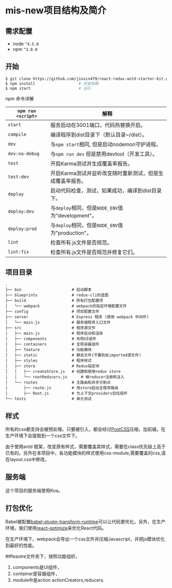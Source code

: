 # mis-new项目结构及简介
## 需求配置
* node `^4.5.0`
* npm `^3.0.0`

## 开始


```bash
$ git clone https://github.com/jinxin479/react-redux-antd-starter-kit.git
$ npm install                   # 安装依赖
$ npm start                     # 运行
```


npm 命令详解

|`npm run <script>`|解释|
|------------------|-----------|
|`start`|服务启动在3001端口，代码热替换开启。|
|`compile`|编译程序到dist目录下（默认目录~/dist）。|
|`dev`|与`npm start`相同, 但是启动nodemon守护进程。|
|`dev:no-debug`|与`npm run dev` 但是禁用devtool（开发工具）。|
|`test`|开启Karma测试并生成覆盖率报告。|
|`test:dev`|开启Karma测试并监听改变随时重新测试，但是生成覆盖率报告。|
|`deploy`|启动代码检查，测试，如果成功，编译到dist目录下。|
|`deploy:dev`|与`deploy`相同，但是`NODE_ENV`值为"development"。|
|`deploy:prod`|与`deploy`相同，但是`NODE_ENV`值为"production"。|
|`lint`|检查所有.js文件是否规范。|
|`lint:fix`|检查所有.js文件是否规范并修复它们。 |

## 项目目录


```
.
├── bin                      # 启动脚本
├── blueprints               # redux-cli的蓝图
├── build                    # 所有打包配置项
│   └── webpack              # webpack的指定环境配置文件
├── config                   # 项目配置文件
├── server                   # Express 程序 (使用 webpack 中间件)
│   └── main.js              # 服务端程序入口文件
├── src                      # 程序源文件
│   ├── main.js              # 程序启动和渲染
│   ├── components           # 布局UI组件
│   ├── containers           # 全局容器组件
│   ├── feature              # 功能模块
│   ├── static               # 静态文件(不要到处imported源文件)
│   ├── styles               # 程序样式
│   ├── store                # Redux指定块
│   │   ├── createStore.js   # 创建和使用redux store
│   │   └── rootReducers.js      # 根reducer注册和注入
│   └── routes               # 主路由和异步分割点
│       ├── route.js         # 用store启动主程序路由
│       ├── Root.js          # 为上下文providers包住组件
└── tests                    # 单元测试
```

## 样式

所有的css都支持会被预处理。只要被引入，都会经过[PostCSS](https://github.com/postcss/postcss)压缩，加前缀。在生产环境下会提取到一个css文件下。

由于使用antd 框架，改变原有样式，需要覆盖其样式，需要在class优先级上高于已有的。另外在本项目中，各功能模块的样式使用css-module,需要覆盖的css,请在layout.css中修改。

## 服务端

这个项目的服务端使用Koa。

## 打包优化

Babel被配置[babel-plugin-transform-runtime](https://www.npmjs.com/package/babel-plugin-transform-runtime)可以让代码更优化。另外，在生产环境，我们使用[react-optimize](https://github.com/thejameskyle/babel-react-optimize)来优化React代码。

在生产环境下，webpack会导出一个css文件并压缩Javascript，并把js模块优化到最好的性能。


##feautre文件夹下，按照功能组织，
1. components是UI组件，
2. container是容器组件，
3. module中是action actionCreators,reducers.
